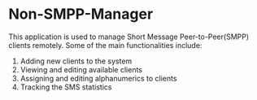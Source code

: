 # Non-SMPP-Manager
This application is used to manage Short Message Peer-to-Peer(SMPP) clients remotely. Some of the main functionalities include:
1. Adding new clients to the system
2. Viewing and editing available clients
3. Assigning and editing alphanumerics to clients
4. Tracking the SMS statistics
